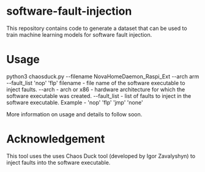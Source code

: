 # software-fault-injection
This repository contains code to generate a dataset that can be used to train machine learning models for software fault injection.

# Usage
python3 chaosduck.py --filename NovaHomeDaemon_Raspi_Ext --arch arm --fault_list 'nop' 'flp'
filename - file name of the software executable to inject faults.
--arch - arch or x86 - hardware architecture for which the software executable was created.
--fault_list - list of faults to inject in the software executable. Example - 'nop' 'flp' 'jmp' 'none'

More information on usage and details to follow soon.

# Acknowledgement
This tool uses the uses Chaos Duck tool (developed by Igor Zavalyshyn) to inject faults into the software executable.
